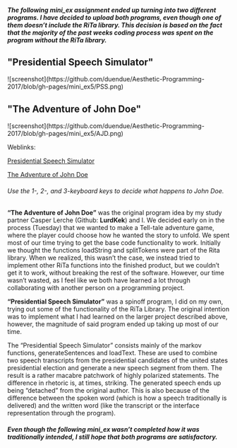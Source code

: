 <h5>The following mini_ex assignment ended up turning into two different programs. I have decided to upload both programs, even though one of them doesn’t include the RiTa library. This decision is based on the fact that the majority of the past weeks coding process was spent on the program without the RiTa library.</h5>

<h2>"Presidential Speech Simulator"</h2>
![screenshot](https://github.com/duendue/Aesthetic-Programming-2017/blob/gh-pages/mini_ex5/PSS.png)



<h2>"The Adventure of John Doe"</h2>
![screenshot](https://github.com/duendue/Aesthetic-Programming-2017/blob/gh-pages/mini_ex5/AJD.png)

Weblinks:

[Presidential Speech Simulator](https://duendue.github.io/Aesthetic-Programming-2017/mini_ex5/PresidentialSpeechSimulator/)

[The Adventure of John Doe](https://duendue.github.io/Aesthetic-Programming-2017/mini_ex5/The%20Adventure%20of%20John%20Doe/)
<h6> Use the 1-, 2-, and 3-keyboard keys to decide what happens to John Doe. </h6>


**“The Adventure of John Doe”** was the original program idea by my study partner Casper Lerche (Github: **LurdKek**) and I. We decided early on in the process (Tuesday) that we wanted to make a Tell-tale adventure game, where the player could choose how he wanted the story to unfold. We spent most of our time trying to get the base code functionality to work. Initially we thought the functions loadString and splitTokens were part of the Rita library. When we realized, this wasn’t the case, we instead tried to implement other RiTa functions into the finished product, but we couldn’t get it to work, without breaking the rest of the software. However, our time wasn’t wasted, as I feel like we both 
have learned a lot through collaborating with another person on a programming project.


**“Presidential Speech Simulator”** was a spinoff program, I did on my own, trying out some of the functionality of the RiTa Library. The original intention was to implement what I had learned on the larger project described above, however, the magnitude of said program ended up taking up most of our time. 

The “Presidential Speech Simulator” consists mainly of the markov functions, generateSentences and loadText. These are used to combine two speech transcripts from the presidential candidates of the united states presidential election and generate a new speech segment from them. The result is a rather macabre patchwork of highly polarized statements. The difference in rhetoric is, at times, striking. The generated speech ends up being “detached” from the original author. This is also because of the difference between the spoken word (which is how a speech traditionally is delivered) and the written word (like the transcript or the interface representation through the program).

<h5>Even though the following mini_ex wasn’t completed how it was traditionally intended, I still hope that both programs are satisfactory.</h5>
